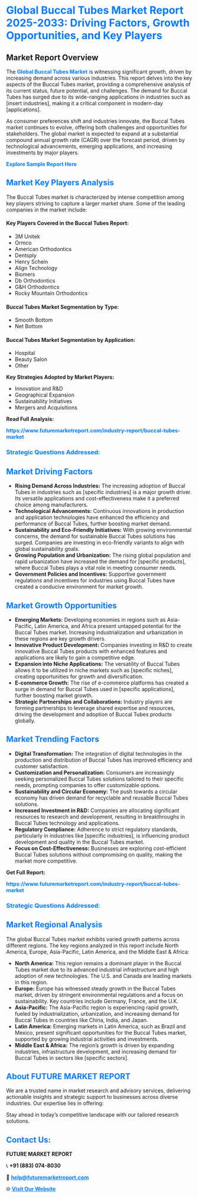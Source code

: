 <h1 style="color: #007BFF;">Global Buccal Tubes Market Report 2025-2033: Driving Factors, Growth Opportunities, and Key Players</h1>

<section id="overview">
<h2>Market Report Overview</h2>
<p>The <a href="https://www.futuremarketreport.com/industry-report/buccal-tubes-market" style="color: #007BFF; text-decoration: none;"><strong>Global Buccal Tubes Market</strong></a> is witnessing significant growth, driven by increasing demand across various industries. This report delves into the key aspects of the Buccal Tubes market, providing a comprehensive analysis of its current status, future potential, and challenges. The demand for Buccal Tubes has surged due to its wide-ranging applications in industries such as [insert industries], making it a critical component in modern-day [applications].</p>
<p>As consumer preferences shift and industries innovate, the Buccal Tubes market continues to evolve, offering both challenges and opportunities for stakeholders. The global market is expected to expand at a substantial compound annual growth rate (CAGR) over the forecast period, driven by technological advancements, emerging applications, and increasing investments by major players.</p>
</section>

<section id="overview">
<p><a href="https://www.futuremarketreport.com/request-sample/reportId=110130" style="color: #007BFF; text-decoration: none;"><strong>Explore Sample Report Here</strong></a></p>
</section>

<section id="key-players">
<h2 style="color: #007BFF;">Market Key Players Analysis</h2>
<p>The Buccal Tubes market is characterized by intense competition among key players striving to capture a larger market share. Some of the leading companies in the market include:</p>
<h4>Key Players Covered in the Buccal Tubes Report:</h4>
<ul><li>3M Unitek</li><li>Ormco</li><li>American Orthodontics</li><li>Dentsply</li><li>Henry Schein</li><li>Align Technology</li><li>Biomers</li><li>Db Orthodontics</li><li>G&amp;H Orthodontics</li><li>Rocky Mountain Orthodontics</li></ul>
<h4>Buccal Tubes Market Segmentation by Type:</h4>
<ul><li>Smooth Bottom</li><li>Net Bottom</li></ul>

<h4>Buccal Tubes Market Segmentation by Application:</h4>
<ul><li>Hospital</li><li>Beauty Salon</li><li>Other</li></ul>
<p><strong>Key Strategies Adopted by Market Players:</strong></p>
<ul>
<li>Innovation and R&D</li>
<li>Geographical Expansion</li>
<li>Sustainability Initiatives</li>
<li>Mergers and Acquisitions</li>
</ul>
</section>

<section>
<p><strong>Read Full Analysis: </strong></p><a href="https://www.futuremarketreport.com/industry-report/buccal-tubes-market" style="color: #007BFF; text-decoration: none;"><strong>https://www.futuremarketreport.com/industry-report/buccal-tubes-market</strong></a>
<h3 style="color: #007BFF;">Strategic Questions Addressed:</h3>
</section>

<section id="driving-factors">
<h2 style="color: #007BFF;">Market Driving Factors</h2>
<ul>
<li><strong>Rising Demand Across Industries:</strong> The increasing adoption of Buccal Tubes in industries such as [specific industries] is a major growth driver. Its versatile applications and cost-effectiveness make it a preferred choice among manufacturers.</li>
<li><strong>Technological Advancements:</strong> Continuous innovations in production and application technologies have enhanced the efficiency and performance of Buccal Tubes, further boosting market demand.</li>
<li><strong>Sustainability and Eco-Friendly Initiatives:</strong> With growing environmental concerns, the demand for sustainable Buccal Tubes solutions has surged. Companies are investing in eco-friendly variants to align with global sustainability goals.</li>
<li><strong>Growing Population and Urbanization:</strong> The rising global population and rapid urbanization have increased the demand for [specific products], where Buccal Tubes plays a vital role in meeting consumer needs.</li>
<li><strong>Government Policies and Incentives:</strong> Supportive government regulations and incentives for industries using Buccal Tubes have created a conducive environment for market growth.</li>
</ul>
</section>

<section id="growth-opportunities">
<h2 style="color: #007BFF;">Market Growth Opportunities</h2>
<ul>
<li><strong>Emerging Markets:</strong> Developing economies in regions such as Asia-Pacific, Latin America, and Africa present untapped potential for the Buccal Tubes market. Increasing industrialization and urbanization in these regions are key growth drivers.</li>
<li><strong>Innovative Product Development:</strong> Companies investing in R&D to create innovative Buccal Tubes products with enhanced features and applications are likely to gain a competitive edge.</li>
<li><strong>Expansion into Niche Applications:</strong> The versatility of Buccal Tubes allows it to be utilized in niche markets such as [specific niches], creating opportunities for growth and diversification.</li>
<li><strong>E-commerce Growth:</strong> The rise of e-commerce platforms has created a surge in demand for Buccal Tubes used in [specific applications], further boosting market growth.</li>
<li><strong>Strategic Partnerships and Collaborations:</strong> Industry players are forming partnerships to leverage shared expertise and resources, driving the development and adoption of Buccal Tubes products globally.</li>
</ul>
</section>

<section id="trending-factors">
<h2 style="color: #007BFF;">Market Trending Factors</h2>
<ul>
<li><strong>Digital Transformation:</strong> The integration of digital technologies in the production and distribution of Buccal Tubes has improved efficiency and customer satisfaction.</li>
<li><strong>Customization and Personalization:</strong> Consumers are increasingly seeking personalized Buccal Tubes solutions tailored to their specific needs, prompting companies to offer customizable options.</li>
<li><strong>Sustainability and Circular Economy:</strong> The push towards a circular economy has driven demand for recyclable and reusable Buccal Tubes solutions.</li>
<li><strong>Increased Investment in R&D:</strong> Companies are allocating significant resources to research and development, resulting in breakthroughs in Buccal Tubes technology and applications.</li>
<li><strong>Regulatory Compliance:</strong> Adherence to strict regulatory standards, particularly in industries like [specific industries], is influencing product development and quality in the Buccal Tubes market.</li>
<li><strong>Focus on Cost-Effectiveness:</strong> Businesses are exploring cost-efficient Buccal Tubes solutions without compromising on quality, making the market more competitive.</li>
</ul>
</section>

<section>
<p><strong>Get Full Report: </strong></p><a href="https://www.futuremarketreport.com/industry-report/buccal-tubes-market" style="color: #007BFF; text-decoration: none;"><strong>https://www.futuremarketreport.com/industry-report/buccal-tubes-market</strong></a>
<h3 style="color: #007BFF;">Strategic Questions Addressed:</h3>
</section>


<section id="regional-analysis">
<h2 style="color: #007BFF;">Market Regional Analysis</h2>
<p>The global Buccal Tubes market exhibits varied growth patterns across different regions. The key regions analyzed in this report include North America, Europe, Asia-Pacific, Latin America, and the Middle East & Africa:</p>
<ul>
<li><strong>North America:</strong> This region remains a dominant player in the Buccal Tubes market due to its advanced industrial infrastructure and high adoption of new technologies. The U.S. and Canada are leading markets in this region.</li>
<li><strong>Europe:</strong> Europe has witnessed steady growth in the Buccal Tubes market, driven by stringent environmental regulations and a focus on sustainability. Key countries include Germany, France, and the U.K.</li>
<li><strong>Asia-Pacific:</strong> The Asia-Pacific region is experiencing rapid growth, fueled by industrialization, urbanization, and increasing demand for Buccal Tubes in countries like China, India, and Japan.</li>
<li><strong>Latin America:</strong> Emerging markets in Latin America, such as Brazil and Mexico, present significant opportunities for the Buccal Tubes market, supported by growing industrial activities and investments.</li>
<li><strong>Middle East & Africa:</strong> The region’s growth is driven by expanding industries, infrastructure development, and increasing demand for Buccal Tubes in sectors like [specific sectors].</li>
</ul>
</section>

<footer>
<h2 style="color: #007BFF;">About FUTURE MARKET REPORT</h2>
<p>We are a trusted name in market research and advisory services, delivering actionable insights and strategic support to businesses across diverse industries. Our expertise lies in offering:</p>

<p>Stay ahead in today’s competitive landscape with our tailored research solutions.</p>

<h2 style="color: #007BFF;">Contact Us:</h2>
<p><strong>FUTURE MARKET REPORT</strong></p>
<p>📞 <strong>+91 (883) 074-8030</strong></p>
<p>📧 <strong><a href="mailto:help@futuremarketreport.com" style="color: #007BFF;">help@futuremarketreport.com</a></strong></p>
<p>🌐 <strong><a href="https://www.futuremarketreport.com/" style="color: #007BFF;">Visit Our Website</a></strong></p>
</footer>